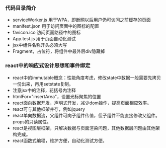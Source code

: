 ### 代码目录简介
- serviceWorker.js 用于WPA，即断网以后用户仍可访问之前缓存的页面
- manifest.json 用于访问页面中的图标的配置
- favicon.ico 访问页面路径中的图标
- App.test.js 用于页面自动化测试
- jsx中组件名称开头必须大写
- Fragment，占位符，将组件中最外层div隐藏掉

### react中的响应式设计思想和事件绑定
- react中的immutable概念：性能角度考虑，修改state中数据一般需要先拷贝一份出来，再用setstate复制。
- 注意jsx中的注释，花括号内注释
- htmlFor="insertArea"，设置光标聚焦的位置
- react面向数据开发，声明式开发，减少dom操作，提高页面相应效率。
- react可与其他框架并存，例如jquery
- react单向数据流，父组件可向子组件传值，但子组件不能直接修改父组件。props的只读属性。
- react是视图层框架，只解决数据与页面渲染问题，其他数据层问题由其他架构完成。
- react函数式编程，维护方便，自动化测试方便。